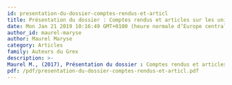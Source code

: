 ```yaml
---
id: presentation-du-dossier-comptes-rendus-et-articl
title: Présentation du dossier : Comptes rendus et articles sur les universités d'été du GREX
date: Mon Jan 21 2019 10:16:49 GMT+0100 (heure normale d’Europe centrale)
author_id: maurel-maryse
author: Maurel Maryse
category: Articles
family: Auteurs du Grex
description: >-
Maurel M., (2017), Présentation du dossier : Comptes rendus et articles sur les universités d'été du GREX, Expliciter n°114, p.20-28 
pdf: /pdf/presentation-du-dossier-comptes-rendus-et-articl.pdf
---
```


